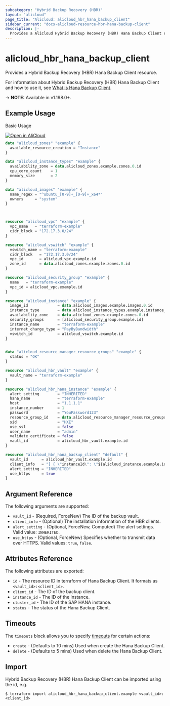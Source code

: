 ```yaml
---
subcategory: "Hybrid Backup Recovery (HBR)"
layout: "alicloud"
page_title: "Alicloud: alicloud_hbr_hana_backup_client"
sidebar_current: "docs-alicloud-resource-hbr-hana-backup-client"
description: |-
  Provides a Alicloud Hybrid Backup Recovery (HBR) Hana Backup Client resource.
---
```


# alicloud\_hbr\_hana\_backup\_client

Provides a Hybrid Backup Recovery (HBR) Hana Backup Client resource.

For information about Hybrid Backup Recovery (HBR) Hana Backup Client and how to use it, see [What is Hana Backup Client](https://www.alibabacloud.com/help/en/hybrid-backup-recovery/latest/api-hbr-2017-09-08-createclients).

-> **NOTE:** Available in v1.198.0+.

## Example Usage

Basic Usage

<div style="display: block;margin-bottom: 40px;"><div class="oics-button" style="float: right;position: absolute;margin-bottom: 10px;">
  <a href="https://api.aliyun.com/terraform?resource=alicloud_hbr_hana_backup_client&exampleId=319f318f-bbc7-3db8-f74a-5826f2f4afb15d7bebca&activeTab=example&spm=docs.r.hbr_hana_backup_client.0.319f318fbb&intl_lang=EN_US" target="_blank">
    <img alt="Open in AliCloud" src="https://img.alicdn.com/imgextra/i1/O1CN01hjjqXv1uYUlY56FyX_!!6000000006049-55-tps-254-36.svg" style="max-height: 44px; max-width: 100%;">
  </a>
</div></div>

```terraform
data "alicloud_zones" "example" {
  available_resource_creation = "Instance"
}

data "alicloud_instance_types" "example" {
  availability_zone = data.alicloud_zones.example.zones.0.id
  cpu_core_count    = 1
  memory_size       = 2
}

data "alicloud_images" "example" {
  name_regex = "^ubuntu_[0-9]+_[0-9]+_x64*"
  owners     = "system"
}



resource "alicloud_vpc" "example" {
  vpc_name   = "terraform-example"
  cidr_block = "172.17.3.0/24"
}

resource "alicloud_vswitch" "example" {
  vswitch_name = "terraform-example"
  cidr_block   = "172.17.3.0/24"
  vpc_id       = alicloud_vpc.example.id
  zone_id      = data.alicloud_zones.example.zones.0.id
}

resource "alicloud_security_group" "example" {
  name   = "terraform-example"
  vpc_id = alicloud_vpc.example.id
}

resource "alicloud_instance" "example" {
  image_id             = data.alicloud_images.example.images.0.id
  instance_type        = data.alicloud_instance_types.example.instance_types.0.id
  availability_zone    = data.alicloud_zones.example.zones.0.id
  security_groups      = [alicloud_security_group.example.id]
  instance_name        = "terraform-example"
  internet_charge_type = "PayByBandwidth"
  vswitch_id           = alicloud_vswitch.example.id
}


data "alicloud_resource_manager_resource_groups" "example" {
  status = "OK"
}

resource "alicloud_hbr_vault" "example" {
  vault_name = "terraform-example"
}

resource "alicloud_hbr_hana_instance" "example" {
  alert_setting        = "INHERITED"
  hana_name            = "terraform-example"
  host                 = "1.1.1.1"
  instance_number      = 1
  password             = "YouPassword123"
  resource_group_id    = data.alicloud_resource_manager_resource_groups.example.groups.0.id
  sid                  = "HXE"
  use_ssl              = false
  user_name            = "admin"
  validate_certificate = false
  vault_id             = alicloud_hbr_vault.example.id
}

resource "alicloud_hbr_hana_backup_client" "default" {
  vault_id      = alicloud_hbr_vault.example.id
  client_info   = "[ { \"instanceId\": \"${alicloud_instance.example.id}\", \"clusterId\": \"${alicloud_hbr_hana_instance.example.hana_instance_id}\", \"sourceTypes\": [ \"HANA\" ]  }]"
  alert_setting = "INHERITED"
  use_https     = true
}
```

## Argument Reference

The following arguments are supported:

* `vault_id` - (Required, ForceNew) The ID of the backup vault.
* `client_info` - (Optional) The installation information of the HBR clients.
* `alert_setting` - (Optional, ForceNew, Computed) The alert settings. Valid value: `INHERITED`.
* `use_https` - (Optional, ForceNew) Specifies whether to transmit data over HTTPS. Valid values: `true`, `false`.

## Attributes Reference

The following attributes are exported:

* `id` - The resource ID in terraform of Hana Backup Client. It formats as `<vault_id>:<client_id>`.
* `client_id` - The ID of the backup client.
* `instance_id` - The ID of the instance.
* `cluster_id` - The ID of the SAP HANA instance.
* `status` - The status of the Hana Backup Client.

## Timeouts

The `timeouts` block allows you to specify [timeouts](https://www.terraform.io/docs/configuration-0-11/resources.html#timeouts) for certain actions:

* `create` - (Defaults to 10 mins) Used when create the Hana Backup Client.
* `delete` - (Defaults to 5 mins) Used when delete the Hana Backup Client.

## Import

Hybrid Backup Recovery (HBR) Hana Backup Client can be imported using the id, e.g.

```shell
$ terraform import alicloud_hbr_hana_backup_client.example <vault_id>:<client_id>
```
